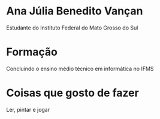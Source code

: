 # Ana Júlia Benedito Vançan

Estudante do Instituto Federal do Mato Grosso do Sul

# Formação

Concluindo o ensino médio técnico em informática no IFMS

# Coisas que gosto de fazer

Ler, pintar e jogar